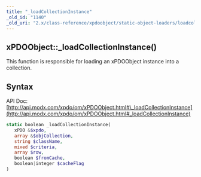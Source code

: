 ```yaml
---
title: "_loadCollectionInstance"
_old_id: "1140"
_old_uri: "2.x/class-reference/xpdoobject/static-object-loaders/loadcollectioninstance"
---
```


## xPDOObject::\_loadCollectionInstance()

This function is responsible for loading an xPDOObject instance into a collection.

## Syntax

API Doc: [http://api.modx.com/xpdo/om/xPDOObject.html#\_loadCollectionInstance](http://api.modx.com/xpdo/om/xPDOObject.html#_loadCollectionInstance)

``` php 
static boolean _loadCollectionInstance(
   xPDO &$xpdo,
   array &$objCollection,
   string $className,
   mixed $criteria,
   array $row,
   boolean $fromCache,
   boolean|integer $cacheFlag
)
```
